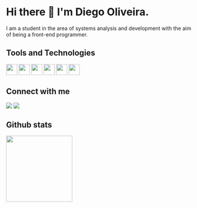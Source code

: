   # Hi there 👋 I'm Diego Oliveira.
  I am a student in the area of ​​systems analysis and development with the aim of being a front-end programmer.
  
 ## Tools and Technologies
<img loading="lazy" src="https://cdn.jsdelivr.net/gh/devicons/devicon/icons/git/git-original.svg" width="30" height="30"/> <img src="https://cdn.jsdelivr.net/gh/devicons/devicon/icons/typescript/typescript-original.svg" width="30" height="30"/> <img src="https://cdn.jsdelivr.net/gh/devicons/devicon/icons/javascript/javascript-original.svg" width="30" height="30"/> <img src="https://cdn.jsdelivr.net/gh/devicons/devicon/icons/html5/html5-original.svg" width="30" height="30"/> <img src="https://cdn.jsdelivr.net/gh/devicons/devicon/icons/css3/css3-original.svg" width="30" height="30"/> <img src="https://cdn.jsdelivr.net/gh/devicons/devicon/icons/react/react-original.svg" width="30" height="30"/>
          
## Connect with me
<div>
<a href="https://instagram.com/deoliveiraskt" target="_blank"><img loading="lazy" src="https://img.shields.io/badge/-Instagram-%23E4405F?style=for-the-badge&logo=instagram&logoColor=white" target="_blank"></a>
<a href="https://www.linkedin.com/in/diego-oliveira-fernandes/" target="_blank"><img loading="lazy" src="https://img.shields.io/badge/-LinkedIn-%230077B5?style=for-the-badge&logo=linkedin&logoColor=white" target="_blank"></a>   
</div>

## Github stats

<div>
<a href="https://github.com/DiegoFernands">
<img loading="lazy" height="180em" src="https://github-readme-stats.vercel.app/api/top-langs/?username=DiegoFernands&layout=compact&langs_count=7&theme=dracula"/>
</div>
